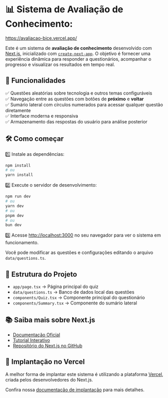 # 📊 Sistema de Avaliação de Conhecimento: 
https://avaliacao-bice.vercel.app/

Este é um sistema de **avaliação de conhecimento** desenvolvido com [Next.js](https://nextjs.org), inicializado com [`create-next-app`](https://nextjs.org/docs/app/api-reference/cli/create-next-app). O objetivo é fornecer uma experiência dinâmica para responder a questionários, acompanhar o progresso e visualizar os resultados em tempo real.

## 🚀 Funcionalidades

✅ Questões aleatórias sobre tecnologia e outros temas configuráveis  
✅ Navegação entre as questões com botões de **próximo** e **voltar**  
✅ Sumário lateral com círculos numerados para acessar qualquer questão diretamente  
✅ Interface moderna e responsiva  
✅ Armazenamento das respostas do usuário para análise posterior  

## 🛠 Como começar

1️⃣ Instale as dependências:

```bash
npm install
# ou
yarn install
```

2️⃣ Execute o servidor de desenvolvimento:

```bash
npm run dev
# ou
yarn dev
# ou
pnpm dev
# ou
bun dev
```

3️⃣ Acesse [http://localhost:3000](http://localhost:3000) no seu navegador para ver o sistema em funcionamento.

Você pode modificar as questões e configurações editando o arquivo `data/questions.ts`.

## 🎯 Estrutura do Projeto

- `app/page.tsx` → Página principal do quiz  
- `data/questions.ts` → Banco de dados local das questões  
- `components/Quiz.tsx` → Componente principal do questionário  
- `components/Summary.tsx` → Componente do sumário lateral  

## 📚 Saiba mais sobre Next.js

- [Documentação Oficial](https://nextjs.org/docs)  
- [Tutorial Interativo](https://nextjs.org/learn)  
- [Repositório do Next.js no GitHub](https://github.com/vercel/next.js)  

## 🚀 Implantação no Vercel

A melhor forma de implantar este sistema é utilizando a plataforma [Vercel](https://vercel.com/new?utm_medium=default-template&filter=next.js&utm_source=create-next-app&utm_campaign=create-next-app-readme), criada pelos desenvolvedores do Next.js.

Confira nossa [documentação de implantação](https://nextjs.org/docs/app/building-your-application/deploying) para mais detalhes.
